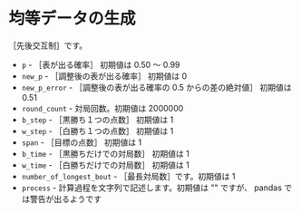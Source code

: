 # 均等データの生成

［先後交互制］です。  

* `p` - ［表が出る確率］ 初期値は 0.50 ～ 0.99
* `new_p` - ［調整後の表が出る確率］ 初期値は 0
* `new_p_error` - ［調整後の表が出る確率の 0.5 からの差の絶対値］ 初期値は 0.51
* `round_count` - 対局回数。初期値は 2000000
* `b_step` - ［黒勝ち１つの点数］ 初期値は 1
* `w_step` - ［白勝ち１つの点数］ 初期値は 1
* `span` - ［目標の点数］ 初期値は 1
* `b_time` - ［黒勝ちだけでの対局数］ 初期値は 1
* `w_time` - ［白勝ちだけでの対局数］ 初期値は 1
* `number_of_longest_bout` - ［最長対局数］です。初期値は 1
* `process` - 計算過程を文字列で記述します。初期値は "" ですが、 pandas では警告が出るようです

